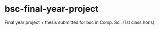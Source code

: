 # bsc-final-year-project
Final year project + thesis submitted for bsc in Comp. Sci. (1st class hons)
